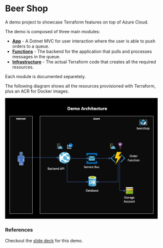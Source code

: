 # Beer Shop

A demo project to showcase Terraform features on top of Azure Cloud.

The demo is composed of three main modules:

- [**App**](/app) - A Dotnet MVC for user interaction where the user is able to push orders to a queue.
- [**Functions**](/functions) - The backend for the application that pulls and processes messages in the queue.
- [**Infrastructure**](/infrastructure) - The actual Terraform code that creates all the required resources.

Each module is documented separetely.

The following diagram shows all the resources provisioned with Terraform, plus an ACR for Docker images.

<img src="_docs/demo.png" width="500"> </img>

### References

Checkout the [slide deck](https://slides.com/epomatti/terraform) for this demo.